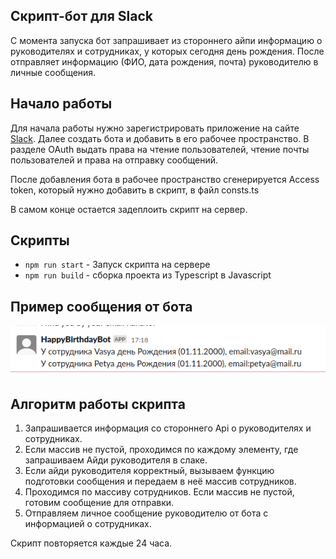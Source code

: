 ## Скрипт-бот для Slack

С момента запуска бот запрашивает из стороннего айпи информацию о руководителях и сотрудниках, у которых сегодня
день рождения. После отправляет информацию (ФИО, дата рождения, почта) руководителю в личные сообщения.

## Начало работы

Для начала работы нужно зарегистрировать приложение на сайте [Slack](https://api.slack.com/). Далее создать бота и добавить в его рабочее пространство.
В разделе OAuth выдать права на чтение пользователей,
чтение почты пользователей и права на отправку сообщений.

После добавления бота в рабочее пространство сгенерируется Access token, который нужно добавить в скрипт, в файл consts.ts

В самом конце остается задеплоить скрипт на сервер.

## Скрипты


- `npm run start` - Запуск скрипта на сервере
- `npm run build` - сборка проекта из Typescript в Javascript


## Пример сообщения от бота

![example](docs/exampleOfNotification.png)

## Алгоритм работы скрипта


1. Запрашивается информация со стороннего Api о руководителях и сотрудниках.
2. Если массив не пустой, проходимся по каждому элементу, где запрашиваем Айди руководителя в слаке.
3. Если айди руководителя корректный, вызываем функцию подготовки сообщения и передаем в неё массив сотрудников.
4. Проходимся по массиву сотрудников. Если массив не пустой, готовим сообщение для отправки.
5. Отправляем личное сообщение руководителю от бота с информацией о сотрудниках.

Скрипт повторяется каждые 24 часа.
